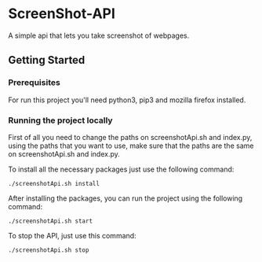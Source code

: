 # ScreenShot-API
A simple api that lets you take screenshot of webpages.

## Getting Started

### Prerequisites

For run this project you'll need python3, pip3 and mozilla firefox installed.

### Running the project locally

First of all you need to change the paths on screenshotApi.sh and index.py, using the paths that you want to use, make sure that the paths are the same on screenshotApi.sh and index.py.

To install all the necessary packages just use the following command:

```shell
./screenshotApi.sh install
```

After installing the packages, you can run the project using the following command:

```shell
./screenshotApi.sh start
```

To stop the API, just use this command:

```shell
./screenshotApi.sh stop
```
